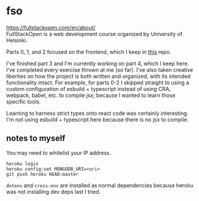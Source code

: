 # fso

<https://fullstackopen.com/en/about/>  
FullStackOpen is a web development course organized by University of Helsinki.

Parts 0, 1, and 2 focused on the frontend, which I keep in [this](https://github.com/dj-mc/esb-r) repo.

I've finished part 3 and I'm currently working on part 4, which I keep here.
I've completed every exercise thrown at me (so far). I've also taken creative
liberties on how the project is both written and organized, with its intended
functionality intact. For example, for parts 0-2 I skipped straight to using
a custom configuration of esbuild + typescript instead of using CRA, webpack,
babel, etc. to compile jsx; because I wanted to learn those specific tools.

Learning to harness strict types onto react code was certainly interesting. I'm
not using esbuild + typescript here because there is no jsx to compile.

## notes to myself

You may need to whitelist your IP address.

`heroku login`  
`heroku config:set MONGODB_URI=<uri>`  
`git push heroku HEAD:master`

`dotenv` and `cross-env` are installed as normal dependencies because heroku was
not installing dev deps last I tried.
